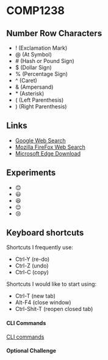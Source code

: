 # COMP1238
## Number Row Characters
- ! (Exclamation Mark)
- @ (At Symbol)
- \# (Hash or Pound Sign)
- $ (Dollar Sign)
- % (Percentage Sign)
- ^ (Caret)
- & (Ampersand)
- \* (Asterisk)
- ( (Left Parenthesis)
- ) (Right Parenthesis)

## Links 
- [Google Web Search](https://google.com)
- [Mozilla FireFox Web Search](https://support.mozilla.org)
- [Microsoft Edge Download](https://www.microsoft.com/en-us/edge/download)




## Experiments 
- 😊
- 😃
- 😆
- 😌
- 😢

## Keyboard shortcuts
Shortcuts I frequently use:
- Ctrl-Y (re-do)
- Ctrl-Z (undo)
- Ctrl-C (copy)

Shortcuts I would like to start using:
- Ctrl-T (new tab)
- Alt-F4 (close window)
- Ctrl-Shit-T (reopen closed tab)

#### CLI Commands
[CLI commands](docs/cli.md)

#### Optional Challenge
